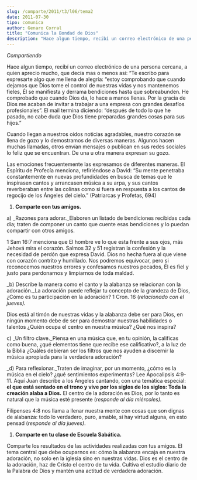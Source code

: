 ```yaml
---
slug: /comparte/2011/t3/l06/tema2
date: 2011-07-30
tipo: comunica
author: Genaro Corral
title: "Comunica la Bondad de Dios"
description: "Hace algun tiempo, recibí un correo electrónico de una persona cercana, a quien  aprecio mucho, que decía mas o menos así: “Te escribo para expresarte algo que  me llena de alegría: “estoy comprobando que cuando dejamos que Dios tome el  control de nuestras vidas y nos mantene..."
---
```


_Compartiendo_

Hace algun tiempo, recibí un correo electrónico de una persona cercana, a quien aprecio mucho, que decía mas o menos así: “Te escribo para expresarte algo que me llena de alegría: “estoy comprobando que cuando dejamos que Dios tome el control de nuestras vidas y nos mantenemos fieles, Él se manifiesta y derrama bendiciones hasta que sobreabunden. He comprobado que cuando Dios da, lo hace a manos llenas. Por la gracia de Dios me acaban de invitar a trabajar a una empresa con grandes desafíos profesionales”. El mail termina diciendo: “después de todo lo que he pasado, no cabe duda que Dios tiene preparadas grandes cosas para sus hijos.”

Cuando llegan a nuestros oídos noticias agradables, nuestro corazón se llena de gozo y lo demostramos de diversas maneras. Algunos hacen muchas llamadas, otros envían mensajes o publican en sus redes sociales lo feliz que se encuentran. De una u otra manera expresan su gozo.

Las emociones frecuentemente las expresamos de diferentes maneras. El Espíritu de Profecía menciona, refiriéndose a David: “Su mente penetraba constantemente en nuevas profundidades en busca de temas que le inspirasen cantos y arrancasen música a su arpa, y sus cantos reverberaban entre las colinas como si fuera en respuesta a los cantos de regocijo de los Ángeles del cielo.” (Patriarcas y Profetas, 694)

1. **Comparte con tus amigos.**


a) _Razones para adorar._Elaboren un listado de bendiciones recibidas cada día; traten de componer un canto que cuente esas bendiciones y lo puedan compartir con otros amigos.

1 Sam 16:7 menciona que El hombre ve lo que esta frente a sus ojos, más Jehová mira el corazón. Salmos 32 y 51 registran la confesión y la necesidad de perdón que expresa David. Dios no hecha fuera al que viene con corazón contrito y humillado. Nos podremos equivocar, pero si reconocemos nuestros errores y confesamos nuestros pecados, Él es fiel y justo para perdonarnos y limpiarnos de toda maldad.

_b) Describe la manera como el canto y la alabanza se relacionan con la adoración._La adoración puede reflejar tu concepto de la grandeza de Dios, ¿Cómo es tu participación en la adoración? 1 Cron. 16 (_relacionado con el jueves)._

Dios está al timón de nuestras vidas y la alabanza debe ser para Dios, en ningún momento debe de ser para demostrar nuestras habilidades o talentos ¿Quién ocupa el centro en nuestra música? ¿Qué nos inspira?

c) _Un filtro clave._Piensa en una música que, en tu opinión, la calificas como buena, ¿qué elementos tiene que recibe ese calificativo?, a la luz de la Biblia ¿Cuáles debieran ser los filtros que nos ayuden a discernir la música apropiada para la verdadera adoración?

_d) Para reflexionar._Traten de imaginar, por un momento, ¿cómo es la música en el cielo? ¿qué sentimientos experimentas? Lee Apocalipsis 4:9-11. Aquí Juan describe a los Ángeles cantando, con una temática especial: **el que está sentado en el trono y vive por los siglos de los siglos: Toda la creación alaba a Dios.** El centro de la adoración es Dios, por lo tanto es natural que la música esté presente (_responde al día miércoles)._

Filipenses 4:8 nos llama a llenar nuestra mente con cosas que son dignas de alabanza: todo lo verdadero, puro, amable, si hay virtud alguna, en esto pensad (_responde al día jueves)_.

1. **Comparte en tu clase de Escuela Sabática.**


Comparte los resultados de las actividades realizadas con tus amigos. El tema central que debe ocuparnos es: cómo la alabanza encaja en nuestra adoración, no solo en la iglesia sino en nuestras vidas. Dios es el centro de la adoración, haz de Cristo el centro de tu vida. Cultiva el estudio diario de la Palabra de Dios y mantén una actitud de verdadera adoración.
